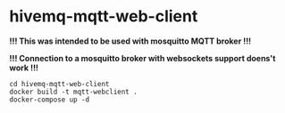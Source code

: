 # hivemq-mqtt-web-client

**!!! This was intended to be used with mosquitto MQTT broker !!!**

**!!! Connection to a mosquitto broker with websockets support doens't work !!!**

```
cd hivemq-mqtt-web-client
docker build -t mqtt-webclient .
docker-compose up -d
```
